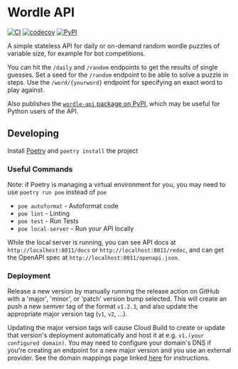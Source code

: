 # Wordle API
[![CI](https://github.com/k2bd/wordle-api/actions/workflows/ci.yml/badge.svg)](https://github.com/k2bd/wordle-api/actions/workflows/ci.yml)
[![codecov](https://codecov.io/gh/k2bd/wordle-api/branch/main/graph/badge.svg?token=4LB5LSD1AT)](https://codecov.io/gh/k2bd/wordle-api)
[![PyPI](https://img.shields.io/pypi/v/wordle-api)](https://pypi.org/project/wordle-api/)

A simple stateless API for daily or on-demand random wordle puzzles of variable size, for example for bot competitions.

You can hit the `/daily` and `/random` endpoints to get the results of single guesses. Set a seed for the `/random` endpoint to be able to solve a puzzle in steps. Use the `/word/{yourword}` endpoint for specifying an exact word to play against.

Also publishes the [`wordle-api` package on PyPI](https://pypi.org/project/wordle-api/), which may be useful for Python users of the API.

## Developing

Install [Poetry](https://python-poetry.org/) and `poetry install` the project

### Useful Commands

Note: if Poetry is managing a virtual environment for you, you may need to use `poetry run poe` instead of `poe`

- `poe autoformat` - Autoformat code
- `poe lint` - Linting
- `poe test` - Run Tests
- `poe local-server` - Run your API locally

While the local server is running, you can see API docs at `http://localhost:8011/docs` or `http://localhost:8011/redoc`, and can get the OpenAPI spec at `http://localhost:8011/openapi.json`.

### Deployment

Release a new version by manually running the release action on GitHub with a 'major', 'minor', or 'patch' version bump selected.
This will create an push a new semver tag of the format `v1.2.3`, and also update the appropriate major version tag (`v1`, `v2`, ...).

Updating the major version tags will cause Cloud Build to create or update that version's deployment automatically and host it at e.g. `v1.(your configured domain)`. You may need to configure your domain's DNS if you're creating an endpoint for a new major version and you use an external provider. See the domain mappings page linked [here](https://cloud.google.com/run/docs/mapping-custom-domains#map) for instructions.
